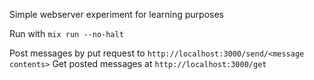 Simple webserver experiment for learning purposes

Run with `mix run --no-halt`

Post messages by put request to `http://localhost:3000/send/<message contents>`
Get posted messages at `http://localhost:3000/get`
